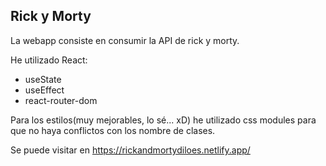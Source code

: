 ## Rick y Morty

La webapp consiste en consumir la API de rick y morty. 

He utilizado React:
 - useState
 - useEffect
 - react-router-dom

Para los estilos(muy mejorables, lo sé... xD) he utilizado css modules para que no haya
conflictos con los nombre de clases. 

Se puede visitar en https://rickandmortydiloes.netlify.app/
